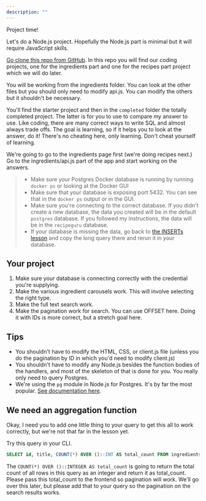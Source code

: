 ```yaml
---
description: ""
---
```


Project time!

Let's do a Node.js project. Hopefully the Node.js part is minimal but it will require JavaScript skills.

[Go clone this repo from GitHub][project]. In this repo you will find our coding projects, one for the ingredients part and one for the recipes part project which we will do later.

You will be working from the ingredients folder. You can look at the other files but you should only need to modify api.js. You can modify the others but it shouldn't be necessary.

You'll find the starter project and then in the `completed` folder the totally completed project. The latter is for you to use to compare my answer to use. Like coding, there are many correct ways to write SQL and almost always trade offs. The goal is learning, so if it helps you to look at the answer, do it! There's no cheating here, only learning. Don't cheat yourself of learning.

We're going to go to the ingredients page first (we're doing recipes next.) Go to the ingredients/api.js part of the app and start working on the answers.

> - Make sure your Postgres Docker database is running by running `docker ps` or looking at the Docker GUI
> - Make sure that your database is exposing port 5432. You can see that in the `docker ps` output or in the GUI.
> - Make sure you're connecting to the correct database. If you didn't create a new database, the data you created will be in the default `postgres` database. If you followed my instructions, the data will be in the `recipeguru` database.
> - If your database is missing the data, go back to [the INSERTs lesson][inserts] and copy the long query there and rerun it in your database.

## Your project

1. Make sure your database is connecting correctly with the credential you're supplying.
1. Make the various ingredient carousels work. This will involve selecting the right type.
1. Make the full text search work.
1. Make the pagination work for search. You can use OFFSET here. Doing it with IDs is more correct, but a stretch goal here.

## Tips

- You shouldn't have to modify the HTML, CSS, or client.js file (unless you do the pagination by ID in which you'd need to modify client.js)
- You shouldn't have to modify any Node.js besides the function bodies of the handlers, and most of the skeleton of that is done for you. You really only need to query Postgres.
- We're using the `pg` module in Node.js for Postgres. It's by far the most popular. [See documentation here][pg].

## We need an aggregation function

Okay, I need you to add one little thing to your query to get this all to work correctly, but we're not that far in the lesson yet.

Try this query in your CLI.

```sql
SELECT id, title, COUNT(*) OVER ()::INT AS total_count FROM ingredients;
```

The `COUNT(*) OVER ()::INTEGER AS total_count` is going to return the total count of all rows in this query as an integer and return it as total_count. Please pass this total_count to the frontend so pagination will work. We'll go over this later, but please add that to your query so the pagination on the search results works.

[project]: https://github.com/btholt/sql-apps
[pg]: https://node-postgres.com/
[inserts]: /lessons/data/inserts
